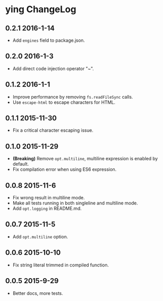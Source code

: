 # ying ChangeLog
## 0.2.1 2016-1-14
* Add `engines` field to package.json.

## 0.2.0 2016-1-3
* Add direct code injection operator "~".

## 0.1.2 2016-1-1
* Improve performance by removing `fs.readFileSync` calls.
* Use `escape-html` to escape characters for HTML.

## 0.1.1 2015-11-30
* Fix a critical character escaping issue.

## 0.1.0 2015-11-29
* **(Breaking)** Remove `opt.multiline`, multiline expression is enabled by default.
* Fix compilation error when using ES6 expression.

## 0.0.8 2015-11-6
* Fix wrong result in multiline mode.
* Make all tests running in both singleline and multiline mode.
* Add `opt.logging` in README.md.

## 0.0.7 2015-11-5
* Add `opt.multiline` option.

## 0.0.6 2015-10-10
* Fix string literal trimmed in compiled function.

## 0.0.5 2015-9-29
* Better docs, more tests.
